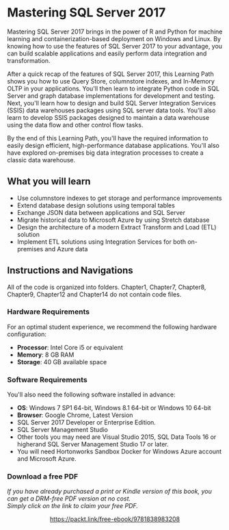 # Mastering SQL Server 2017

Mastering SQL Server 2017 brings in the power of R and Python for machine learning and containerization-based deployment on Windows and Linux. By knowing how to use the features of SQL Server 2017 to your advantage, you can build scalable applications and easily perform data integration and transformation.

After a quick recap of the features of SQL Server 2017, this Learning Path shows you how to use Query Store, columnstore indexes, and In-Memory OLTP in your applications. You'll then learn to integrate Python code in SQL Server and graph database implementations for development and testing. Next, you'll learn how to design and build SQL Server Integration Services (SSIS) data warehouses packages using SQL server data tools. You'll also learn to develop SSIS packages designed to maintain a data warehouse using the data flow and other control flow tasks. 

By the end of this Learning Path, you'll have the required information to easily design efficient, high-performance database applications. You'll also have explored on-premises big data integration processes to create a classic data warehouse.

## What you will learn

* Use columnstore indexes to get storage and performance improvements
* Extend database design solutions using temporal tables
* Exchange JSON data between applications and SQL Server
* Migrate historical data to Microsoft Azure by using Stretch database
* Design the architecture of a modern Extract Transform and Load (ETL) solution
* Implement ETL solutions using Integration Services for both on-premises and Azure data

## Instructions and Navigations
All of the code is organized into folders. Chapter1, Chapter7, Chapter8, Chapter9, Chapter12 and Chapter14 do not contain code files.

### Hardware Requirements
For an optimal student experience, we recommend the following hardware configuration:
* **Processor**: Intel Core i5 or equivalent
* **Memory**: 8 GB RAM
* **Storage**: 40 GB available space

### Software Requirements
You'll also need the following software installed in advance:
* **OS**: Windows 7 SP1 64-bit, Windows 8.1 64-bit or Windows 10 64-bit
* **Browser**: Google Chrome, Latest Version
* SQL Server 2017 Developer or Enterprise Edition. 
* SQL Server Management Studio
* Other tools you may need are Visual Studio 2015, SQL Data Tools 16 or higherand SQL Server Management Studio 17 or later. 
* You will need Hortonworks Sandbox Docker for Windows Azure account and Microsoft Azure.
### Download a free PDF

 <i>If you have already purchased a print or Kindle version of this book, you can get a DRM-free PDF version at no cost.<br>Simply click on the link to claim your free PDF.</i>
<p align="center"> <a href="https://packt.link/free-ebook/9781838983208">https://packt.link/free-ebook/9781838983208 </a> </p>